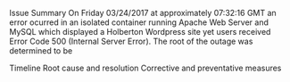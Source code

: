 Issue Summary
On Friday 03/24/2017 at approximately 07:32:16 GMT an error ocurred in an isolated container running Apache Web Server and MySQL which displayed a Holberton Wordpress site yet users received Error Code 500 (Internal Server Error). The root of the outage was determined to be 

Timeline
Root cause and resolution
Corrective and preventative measures
